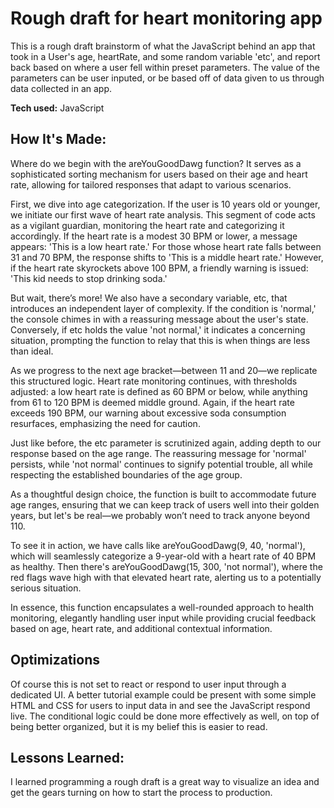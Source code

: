 # Rough draft for heart monitoring app
This is a rough draft brainstorm of what the JavaScript behind an app that took in a User's age, heartRate, and some random variable 'etc', and report back based on where a user fell within preset parameters. The value of the parameters can be user inputed, or be based off of data given to us through data collected in an app.

**Tech used:** JavaScript


## How It's Made:

Where do we begin with the areYouGoodDawg function? It serves as a sophisticated sorting mechanism for users based on their age and heart rate, allowing for tailored responses that adapt to various scenarios.

First, we dive into age categorization. If the user is 10 years old or younger, we initiate our first wave of heart rate analysis. This segment of code acts as a vigilant guardian, monitoring the heart rate and categorizing it accordingly. If the heart rate is a modest 30 BPM or lower, a message appears: 'This is a low heart rate.' For those whose heart rate falls between 31 and 70 BPM, the response shifts to 'This is a middle heart rate.' However, if the heart rate skyrockets above 100 BPM, a friendly warning is issued: 'This kid needs to stop drinking soda.'

But wait, there’s more! We also have a secondary variable, etc, that introduces an independent layer of complexity. If the condition is 'normal,' the console chimes in with a reassuring message about the user's state. Conversely, if etc holds the value 'not normal,' it indicates a concerning situation, prompting the function to relay that this is when things are less than ideal.

As we progress to the next age bracket—between 11 and 20—we replicate this structured logic. Heart rate monitoring continues, with thresholds adjusted: a low heart rate is defined as 60 BPM or below, while anything from 61 to 120 BPM is deemed middle ground. Again, if the heart rate exceeds 190 BPM, our warning about excessive soda consumption resurfaces, emphasizing the need for caution.

Just like before, the etc parameter is scrutinized again, adding depth to our response based on the age range. The reassuring message for 'normal' persists, while 'not normal' continues to signify potential trouble, all while respecting the established boundaries of the age group.

As a thoughtful design choice, the function is built to accommodate future age ranges, ensuring that we can keep track of users well into their golden years, but let's be real—we probably won’t need to track anyone beyond 110.

To see it in action, we have calls like areYouGoodDawg(9, 40, 'normal'), which will seamlessly categorize a 9-year-old with a heart rate of 40 BPM as healthy. Then there's areYouGoodDawg(15, 300, 'not normal'), where the red flags wave high with that elevated heart rate, alerting us to a potentially serious situation.

In essence, this function encapsulates a well-rounded approach to health monitoring, elegantly handling user input while providing crucial feedback based on age, heart rate, and additional contextual information.


## Optimizations
Of course this is not set to react or respond to user input through a dedicated UI. A better tutorial example could be present with some simple HTML and CSS for users to input data in and see the JavaScript respond live. The conditional logic could be done more effectively as well, on top of being better organized, but it is my belief this is easier to read.


## Lessons Learned:
I learned programming a rough draft is a great way to visualize an idea and get the gears turning on how to start the process to production.
